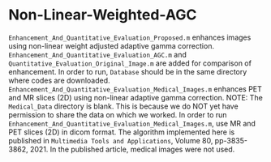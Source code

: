 # Non-Linear-Weighted-AGC
`Enhancement_And_Quantitative_Evaluation_Proposed.m` enhances images using non-linear weight adjusted adaptive gamma correction.
`Enhancement_And_Quantitative_Evaluation_AGC.m` and `Quantitative_Evaluation_Original_Image.m` are added for comparison of enhancement.
In order to run, `Database` should be in the same directory where codes are downloaded.
`Enhancement_And_Quantitative_Evaluation_Medical_Images.m` enhances PET and MR slices (2D) using non-linear adaptive gamma correction.
NOTE: The `Medical_Data` directory is blank. This is because we do NOT yet have permission to share the data on which we worked.
In order to run `Enhancement_And_Quantitative_Evaluation_Medical_Images.m`, use MR and PET slices (2D) in dicom format.
The algorithm implemented here is published in `Multimedia Tools and Applications`, Volume 80, pp-3835-3862, 2021. In the published article, medical images
were not used.
